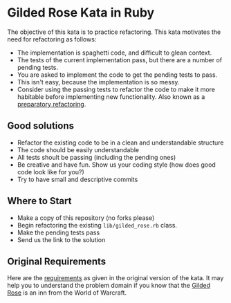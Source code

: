 Gilded Rose Kata in Ruby
========================

The objective of this kata is to practice refactoring. This kata motivates the need for refactoring as follows:

* The implementation is spaghetti code, and difficult to glean context.
* The tests of the current implementation pass, but there are a number of pending tests.
* You are asked to implement the code to get the pending tests to pass.
* This isn't easy, because the implementation is so messy.
* Consider using the passing tests to refactor the code to make it more habitable before implementing new functionality.
Also known as a [preparatory refactoring](http://martinfowler.com/articles/workflowsOfRefactoring/#preparatory).

## Good solutions
* Refactor the existing code to be in a clean and understandable structure
* The code should be easily understandable
* All tests shoult be passing (including the pending ones)
* Be creative and have fun. Show us your coding style (how does good code look like for you?)
* Try to have small and descriptive commits

## Where to Start

* Make a copy of this repository (no forks please)
* Begin refactoring the existing `lib/gilded_rose.rb` class.
* Make the pending tests pass
* Send us the link to the solution

## Original Requirements

Here are the [requirements](https://github.com/jimweirich/gilded_rose_kata#original-description-of-the-gilded-rose)
as given in the original version of the kata. It may help you to understand the problem domain if you know
that the [Gilded Rose](http://wowwiki.wikia.com/wiki/Gilded_Rose) is an inn from the World of Warcraft.
